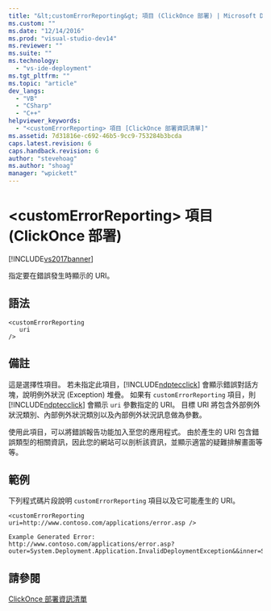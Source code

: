 ```yaml
---
title: "&lt;customErrorReporting&gt; 項目 (ClickOnce 部署) | Microsoft Docs"
ms.custom: ""
ms.date: "12/14/2016"
ms.prod: "visual-studio-dev14"
ms.reviewer: ""
ms.suite: ""
ms.technology: 
  - "vs-ide-deployment"
ms.tgt_pltfrm: ""
ms.topic: "article"
dev_langs: 
  - "VB"
  - "CSharp"
  - "C++"
helpviewer_keywords: 
  - "<customErrorReporting> 項目 [ClickOnce 部署資訊清單]"
ms.assetid: 7d31816e-c692-46b5-9cc9-753284b3bcda
caps.latest.revision: 6
caps.handback.revision: 6
author: "stevehoag"
ms.author: "shoag"
manager: "wpickett"
---
```

# &lt;customErrorReporting&gt; 項目 (ClickOnce 部署)
[!INCLUDE[vs2017banner](../code-quality/includes/vs2017banner.md)]

指定要在錯誤發生時顯示的 URI。  
  
## 語法  
  
```  
<customErrorReporting  
   uri  
/>  
```  
  
## 備註  
 這是選擇性項目。  若未指定此項目，[!INCLUDE[ndptecclick](../deployment/includes/ndptecclick_md.md)] 會顯示錯誤對話方塊，說明例外狀況 \(Exception\) 堆疊。  如果有 `customErrorReporting` 項目，則 [!INCLUDE[ndptecclick](../deployment/includes/ndptecclick_md.md)] 會顯示 `uri` 參數指定的 URI。  目標 URI 將包含外部例外狀況類別、內部例外狀況類別以及內部例外狀況訊息做為參數。  
  
 使用此項目，可以將錯誤報告功能加入至您的應用程式。  由於產生的 URI 包含錯誤類型的相關資訊，因此您的網站可以剖析該資訊，並顯示適當的疑難排解畫面等等。  
  
## 範例  
 下列程式碼片段說明 `customErrorReporting` 項目以及它可能產生的 URI。  
  
```  
<customErrorReporting uri=http://www.contoso.com/applications/error.asp />  
  
Example Generated Error:  
http://www.contoso.com/applications/error.asp? outer=System.Deployment.Application.InvalidDeploymentException&&inner=System.Deployment.Application.InvalidDeploymentException&&msg=The%20application%20manifest%20is%20signed,%20but%20the%20deployment%20manifest%20is%20unsigned.%20Both%20manifests%20must%20be%20either%20signed%20or%20unsigned.  
```  
  
## 請參閱  
 [ClickOnce 部署資訊清單](../deployment/clickonce-deployment-manifest.md)
